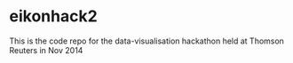 eikonhack2
==========
This is the code repo for the data-visualisation hackathon held at Thomson Reuters in Nov 2014
